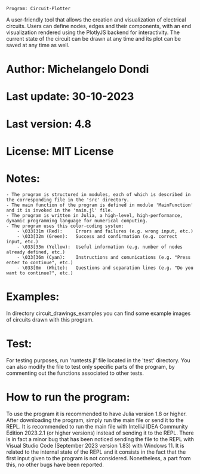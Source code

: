     Program: Circuit-Plotter

A user-friendly tool that allows the creation and visualization of electrical circuits.
Users can define nodes, edges and their components, with an end visualization rendered using the PlotlyJS backend for interactivity.
The current state of the circuit can be drawn at any time and its plot can be saved at any time as well.

# Author: Michelangelo Dondi

# Last update: 30-10-2023

# Last version: 4.8

# License: MIT License

# Notes:
    - The program is structured in modules, each of which is described in the corresponding file in the 'src' directory.
    - The main function of the program is defined in module 'MainFunction' and it is invoked in the 'main.jl' file.
    - The program is written in Julia, a high-level, high-performance, dynamic programming language for numerical computing.
    - The program uses this color-coding system:
        - \033[31m (Red):     Errors and failures (e.g. wrong input, etc.) 
        - \033[32m (Green):   Success and confirmation (e.g. correct input, etc.)
        - \033[33m (Yellow):  Useful information (e.g. number of nodes already defined, etc.)
        - \033[36m (Cyan):    Instructions and comunications (e.g. "Press enter to continue", etc.)
        - \033[0m  (White):   Questions and separation lines (e.g. "Do you want to continue?", etc.)

# Examples:
  In directory circuit_drawings_examples you can find some example images of circuits drawn with this program.

# Test:
For testing purposes, run 'runtests.jl' file located in the 'test' directory. You can also modify the file to test only specific parts of the program, by commenting out the functions associated to other tests.

# How to run the program:
To use the program it is recommended to have Julia version 1.8 or higher. After downloading the program, simply run the main file or send it to the REPL. It is recommended to run the main file with IntelliJ IDEA Community Edition 2023.2.1 (or higher versions) instead of sending it to the REPL. There is in fact a minor bug that has been noticed sending the file to the REPL with Visual Studio Code (September 2023 version 1.83) with Windows 11. It is related to the internal state of the REPL and it consists in the fact that the first input given to the program is not considered. Nonetheless, a part from this, no other bugs have been reported.
